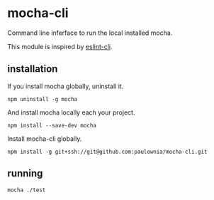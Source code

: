 # mocha-cli

Command line inferface to run the local installed mocha.

This module is inspired by [eslint-cli](https://www.npmjs.com/package/eslint-cli).

## installation

If you install mocha globally, uninstall it.

    npm uninstall -g mocha

And install mocha locally each your project.

    npm install --save-dev mocha

Install mocha-cli globally. 

    npm install -g git+ssh://git@github.com:paulownia/mocha-cli.git

## running

    mocha ./test

